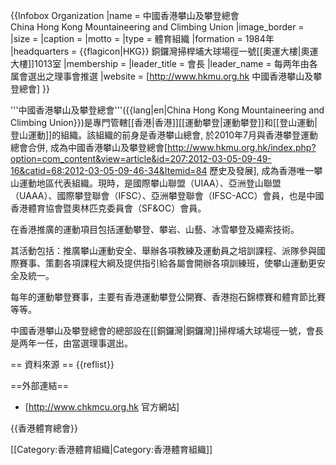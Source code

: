 {{Infobox Organization
|name = 中國香港攀山及攀登總會<br>China Hong Kong Mountaineering and Climbing Union
|image_border =
|size =
|caption = 
|motto =
|type = 體育組織
|formation = 1984年
|headquarters = {{flagicon|HKG}} 銅鑼灣掃桿埔大球場徑一號[[奧運大樓|奧運大樓]]1013室
|membership = 
|leader_title = 會長
|leader_name = 每两年由各属會選出之理事會推選
|website = [http://www.hkmu.org.hk 中國香港攀山及攀登總會]
}}

'''中國香港攀山及攀登總會'''({{lang|en|China Hong Kong Mountaineering and Climbing Union}})是專門管轄[[香港|香港]][[運動攀登|運動攀登]]和[[登山運動|登山運動]]的組織。該組織的前身是香港攀山總會, 於2010年7月與香港攀登運動總會合併, 成為中國香港攀山及攀登總會<ref>[http://www.hkmu.org.hk/index.php?option=com_content&view=article&id=207:2012-03-05-09-49-16&catid=68:2012-03-05-09-46-34&Itemid=84 歷史及發展]</ref>, 成為香港唯一攀山運動地區代表組織。現時，是國際攀山聯盟（UIAA）、亞洲登山聯盟（UAAA）、國際攀登聯會（IFSC）、亞洲攀登聯會（IFSC-ACC）會員，也是中國香港體育協會暨奧林匹克委員會（SF&OC）會員。

在香港推廣的運動項目包括運動攀登、攀岩、山藝、冰雪攀登及繩索技術。

其活動包括：推廣攀山運動安全、舉辦各項教練及運動員之培訓課程、派隊參與國際賽事、策劃各項課程大綱及提供指引給各屬會開辦各項訓練班，使攀山運動更安全及統一。

每年的運動攀登賽事，主要有香港運動攀登公開賽、香港抱石錦標賽和體育節比賽等等。

中國香港攀山及攀登總會的總部設在[[銅鑼灣|銅鑼灣]]掃桿埔大球場徑一號，會長是两年一任，由當選理事選出。

== 資料來源 ==
{{reflist}}

==外部連結==
* [http://www.chkmcu.org.hk 官方網站]

{{香港體育總會}}

[[Category:香港體育組織|Category:香港體育組織]]